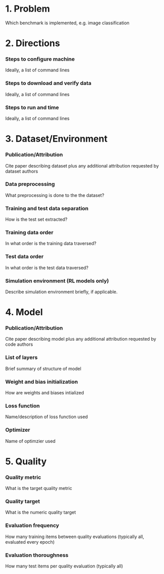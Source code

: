 # 1. Problem 
Which benchmark is implemented, e.g. image classification
# 2. Directions
### Steps to configure machine
Ideally, a list of command lines
### Steps to download and verify data
Ideally, a list of command lines
### Steps to run and time
Ideally, a list of command lines
# 3. Dataset/Environment
### Publication/Attribution
Cite paper describing dataset plus any additional attribution requested by dataset authors
### Data preprocessing
What preprocessing is done to the the dataset? 
### Training and test data separation
How is the test set extracted?
### Training data order
In what order is the training data traversed?
### Test data order
In what order is the test data traversed?
### Simulation environment (RL models only)
Describe simulation environment briefly, if applicable. 
# 4. Model
### Publication/Attribution
Cite paper describing model plus any additional attribution requested by code authors 
### List of layers 
Brief summary of structure of model
### Weight and bias initialization
How are weights and biases intialized
### Loss function
Name/description of loss function used
### Optimizer
Name of optimzier used
# 5. Quality
### Quality metric
What is the target quality metric
### Quality target
What is the numeric quality target
### Evaluation frequency
How many training items between quality evaluations (typically all, evaluated every epoch)
### Evaluation thoroughness
How many test items per quality evaluation (typically all)
